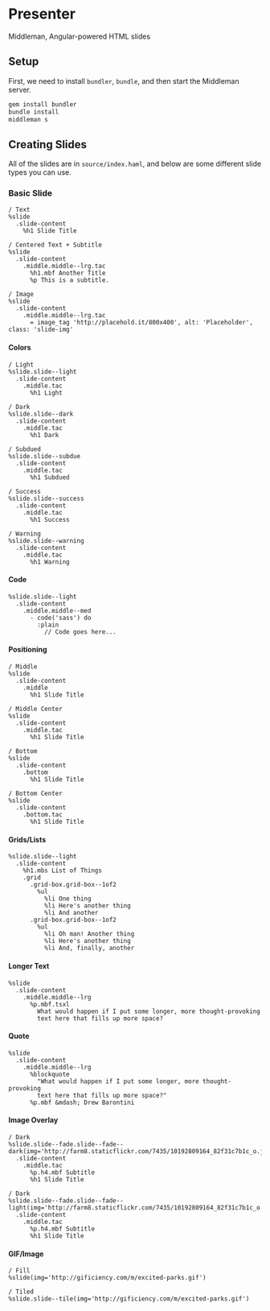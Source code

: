 # Presenter
Middleman, Angular-powered HTML slides

## Setup

First, we need to install `bundler`, `bundle`, and then start the Middleman
server.

```bash
gem install bundler
bundle install
middleman s
```

## Creating Slides

All of the slides are in `source/index.haml`, and below are some different
slide types you can use.

### Basic Slide

```haml
/ Text
%slide
  .slide-content
    %h1 Slide Title

/ Centered Text + Subtitle
%slide
  .slide-content
    .middle.middle--lrg.tac
      %h1.mbf Another Title
      %p This is a subtitle.

/ Image
%slide
  .slide-content
    .middle.middle--lrg.tac
      = image_tag 'http://placehold.it/800x400', alt: 'Placeholder', class: 'slide-img'
```

#### Colors

```haml
/ Light
%slide.slide--light
  .slide-content
    .middle.tac
      %h1 Light

/ Dark
%slide.slide--dark
  .slide-content
    .middle.tac
      %h1 Dark

/ Subdued
%slide.slide--subdue
  .slide-content
    .middle.tac
      %h1 Subdued

/ Success
%slide.slide--success
  .slide-content
    .middle.tac
      %h1 Success

/ Warning
%slide.slide--warning
  .slide-content
    .middle.tac
      %h1 Warning
```

#### Code

```haml
%slide.slide--light
  .slide-content
    .middle.middle--med
      - code('sass') do
        :plain
          // Code goes here...
```

#### Positioning


```haml
/ Middle
%slide
  .slide-content
    .middle
      %h1 Slide Title

/ Middle Center
%slide
  .slide-content
    .middle.tac
      %h1 Slide Title

/ Bottom
%slide
  .slide-content
    .bottom
      %h1 Slide Title

/ Bottom Center
%slide
  .slide-content
    .bottom.tac
      %h1 Slide Title
```

#### Grids/Lists

```haml
%slide.slide--light
  .slide-content
    %h1.mbs List of Things
    .grid
      .grid-box.grid-box--1of2
        %ul
          %li One thing
          %li Here's another thing
          %li And another
      .grid-box.grid-box--1of2
        %ul
          %li Oh man! Another thing
          %li Here's another thing
          %li And, finally, another
```

#### Longer Text

```haml
%slide
  .slide-content
    .middle.middle--lrg
      %p.mbf.tsxl
        What would happen if I put some longer, more thought-provoking
        text here that fills up more space?
```

#### Quote

```haml
%slide
  .slide-content
    .middle.middle--lrg
      %blockquote
        "What would happen if I put some longer, more thought-provoking
        text here that fills up more space?"
      %p.mbf &mdash; Drew Barontini
```

#### Image Overlay

```haml
/ Dark
%slide.slide--fade.slide--fade--dark(img='http://farm8.staticflickr.com/7435/10192809164_82f31c7b1c_o.jpg')
  .slide-content
    .middle.tac
      %p.h4.mbf Subtitle
      %h1 Slide Title

/ Dark
%slide.slide--fade.slide--fade--light(img='http://farm8.staticflickr.com/7435/10192809164_82f31c7b1c_o.jpg')
  .slide-content
    .middle.tac
      %p.h4.mbf Subtitle
      %h1 Slide Title
```

#### GIF/Image

```haml
/ Fill
%slide(img='http://gificiency.com/m/excited-parks.gif')

/ Tiled
%slide.slide--tile(img='http://gificiency.com/m/excited-parks.gif')
```
